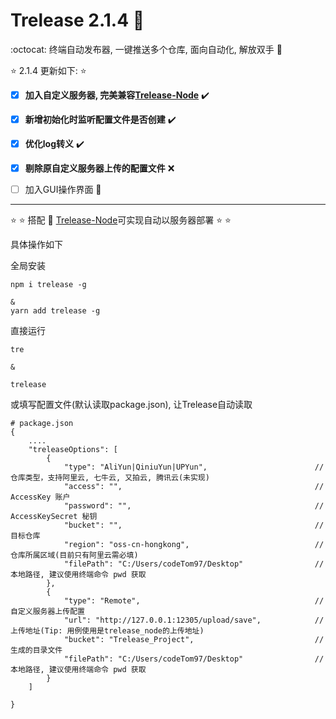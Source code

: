 # Trelease 2.1.4 :seedling:
:octocat: 终端自动发布器, 一键推送多个仓库, 面向自动化, 解放双手 :muscle:

:star: 2.1.4 更新如下:  :star:

- [x] **加入自定义服务器, 完美兼容[Trelease-Node](https://github.com/codeTom97/Trelease-Node)** :heavy_check_mark:
- [x] **新增初始化时监听配置文件是否创建** :heavy_check_mark:
- [x] **优化log转义** :heavy_check_mark:
- [x] **剔除原自定义服务器上传的配置文件** :x:
- [ ] 加入GUI操作界面 :construction:



------------------------------------------------------------

:star: :star: 搭配 :dart: [Trelease-Node](https://github.com/codeTom97/Trelease-Node)可实现自动以服务器部署 :star: :star:


具体操作如下

全局安装
```
npm i trelease -g

&
yarn add trelease -g
```

直接运行
```
tre

&

trelease
```

或填写配置文件(默认读取package.json), 让Trelease自动读取
```
# package.json
{
    ....
    "treleaseOptions": [
        {
            "type": "AliYun|QiniuYun|UPYun",                        // 仓库类型，支持阿里云, 七牛云, 又拍云, 腾讯云(未实现)
            "access": "",                                           // AccessKey 账户
            "password": "",                                         // AccessKeySecret 秘钥
            "bucket": "",                                           // 目标仓库
            "region": "oss-cn-hongkong",                            // 仓库所属区域(目前只有阿里云需必填)
            "filePath": "C:/Users/codeTom97/Desktop"                // 本地路径, 建议使用终端命令 pwd 获取
        }, 
        {
            "type": "Remote",                                       // 自定义服务器上传配置
            "url": "http://127.0.0.1:12305/upload/save",            // 上传地址(Tip: 用例使用是trelease_node的上传地址)
            "bucket": "Trelease_Project",                           // 生成的目录文件
            "filePath": "C:/Users/codeTom97/Desktop"                // 本地路径, 建议使用终端命令 pwd 获取
        }
    ]

}

```